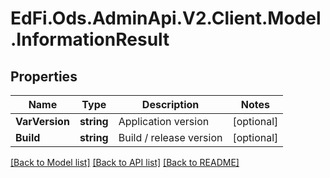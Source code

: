 # EdFi.Ods.AdminApi.V2.Client.Model.InformationResult

## Properties

Name | Type | Description | Notes
------------ | ------------- | ------------- | -------------
**VarVersion** | **string** | Application version | [optional] 
**Build** | **string** | Build / release version | [optional] 

[[Back to Model list]](../../README.md#documentation-for-models) [[Back to API list]](../../README.md#documentation-for-api-endpoints) [[Back to README]](../../README.md)

